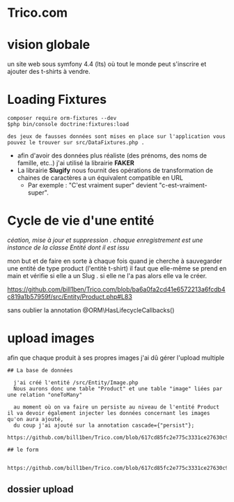 # Trico.com


vision globale
================
un site web sous symfony 4.4 (lts) où tout le monde peut s'inscrire et ajouter des t-shirts à vendre.


Loading Fixtures
================

    composer require orm-fixtures --dev
    $php bin/console doctrine:fixtures:load
    
    des jeux de fausses données sont mises en place sur l'application vous pouvez le trouver sur src/DataFixtures.php .
    
 
           
* afin d'avoir des données plus réaliste (des prénoms, des noms de famille, etc..) j'ai utilisé la librairie **FAKER** 
* La librairie **Slugify** nous fournit des opérations de transformation de chaines de caractères a un équivalent compatible en URL
  * Par exemple : "C'est vraiment super" devient "c-est-vraiment-super".
  
 Cycle de vie d'une entité  
 ==========================
  *céation, mise à jour et suppression .
  chaque enregistrement est une instance de la classe Entité dont il est issu*
  
mon but et de faire en sorte à chaque fois quand je cherche à sauvegarder une entité de type product (l'entitè t-shirt) il faut que elle-même se prend en main et vérifie si elle a un Slug . si elle ne l'a pas alors elle va le créer.

https://github.com/bill1ben/Trico.com/blob/ba6a0fa2cd41e6572213a6fcdb4c819a1b57959f/src/Entity/Product.php#L83

sans oublier la annotation @ORM\HasLifecycleCallbacks()
  
 upload images
 =============
 afin que chaque produit à ses propres images j'ai dû gérer l'upload multiple
 
    ## La base de données
  
      j'ai créé l'entité /src/Entity/Image.php 
      Nous aurons donc une table "Product" et une table "image" liées par une relation "oneToMany"

      au moment où on va faire un persiste au niveau de l'entité Product il va devoir également injecter les données concernant les images qu'on aura ajouté,
      du coup j'ai ajouté sur la annotation cascade={"persist"};
      https://github.com/bill1ben/Trico.com/blob/617cd85fc2e775c3331ce27630c980b9fbe5e5ba/src/Entity/Product.php#L45
  
    ## le form
  
      https://github.com/bill1ben/Trico.com/blob/617cd85fc2e775c3331ce27630c980b9fbe5e5ba/src/Form/ProductType.php#L28
    
   ## dossier upload
  
